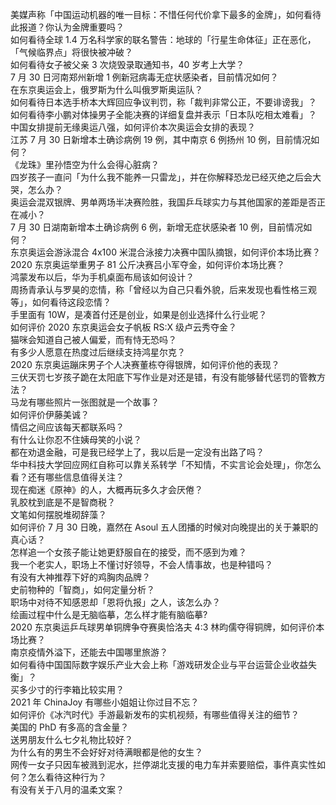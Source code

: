 美媒声称「中国运动机器的唯一目标：不惜任何代价拿下最多的金牌」，如何看待此报道？你认为金牌重要吗？  
如何看待全球 1.4 万名科学家的联名警告：地球的「行星生命体征」正在恶化，「气候临界点」将很快被冲破？  
如何看待女子被父亲 3 次烧毁录取通知书，40 岁考上大学？  
7 月 30 日河南郑州新增 1 例新冠病毒无症状感染者，目前情况如何？  
在东京奥运会上，俄罗斯为什么叫俄罗斯奥运队？  
如何看待日本选手桥本大辉回应争议判罚，称「裁判非常公正，不要诽谤我」？  
如何看待李小鹏对体操男子全能决赛的详细复盘并表示「日本队吃相太难看」？  
中国女排提前无缘奥运八强，如何评价本次奥运会女排的表现？  
江苏 7 月 30 日新增本土确诊病例 19 例，其中南京 6 例扬州 10 例，目前情况如何？  
《龙珠》里孙悟空为什么会得心脏病？  
四岁孩子一直问「为什么我不能养一只雷龙」，并在你解释恐龙已经灭绝之后会大哭，怎么办？  
奥运会混双银牌、男单两场半决赛险胜，我国乒乓球实力与其他国家的差距是否正在减小？  
7 月 30 日湖南新增本土确诊病例 6 例，新增无症状感染者 10 例，目前情况如何？  
东京奥运会游泳混合 4x100 米混合泳接力决赛中国队摘银，如何评价本场比赛？  
2020 东京奥运举重男子 81 公斤决赛吕小军夺金，如何评价本场比赛？  
鸿蒙发布以后，华为手机桌面布局该如何设计？  
周扬青承认与罗昊的恋情，称「曾经以为自己只看外貌，后来发现也看性格三观等」，如何看待这段恋情？  
手里面有 10W，是凑首付还是创业，如果是创业选择什么行业呢？  
如何评价 2020 东京奥运会女子帆板 RS:X 级卢云秀夺金？  
猫咪会知道自己被人偏爱，而有恃无恐吗？  
有多少人愿意在热度过后继续支持鸿星尔克？  
2020 东京奥运蹦床男子个人决赛董栋夺得银牌，如何评价他的表现？  
三伏天罚七岁孩子跪在太阳底下写作业是对还是错，有没有能够替代惩罚的管教方法？  
马龙有哪些照片一张图就是一个故事？  
如何评价伊藤美诚？  
情侣之间应该每天都联系吗？  
有什么让你忍不住姨母笑的小说？  
都在劝退金融，可是我已经学上了，我以后是一定没有出路了吗？  
华中科技大学回应网红自称可以靠关系转学「不知情，不实言论会处理」，你怎么看？还有哪些信息值得关注？  
现在痴迷《原神》的人，大概再玩多久才会厌倦？  
乳胶枕到底是不是智商税？  
文笔如何摆脱堆砌辞藻？  
如何评价 7 月 30 日晚，嘉然在 Asoul 五人团播的时候对向晚提出的关于兼职的真心话？  
怎样追一个女孩子能让她更舒服自在的接受，而不感到为难？  
我一个老实人，职场上不懂讨好领导，不会人情事故，也是种错吗？  
有没有大神推荐下好的鸡胸肉品牌？  
史前物种的「智商」，如何定量分析？  
职场中对待不知感恩却「恩将仇报」之人，该怎么办？  
绘画过程中什么是无脑临摹，怎么样才能有脑临摹?  
2020 东京奥运乒乓球男单铜牌争夺赛奥恰洛夫 4:3 林昀儒夺得铜牌，如何评价本场比赛？  
南京疫情外溢下，还能去中国哪里旅游？  
如何看待中国国际数字娱乐产业大会上称「游戏研发企业与平台运营企业收益失衡」？  
买多少寸的行李箱比较实用？  
2021 年 ChinaJoy 有哪些小姐姐让你过目不忘？  
如何评价《冰汽时代》手游最新发布的实机视频，有哪些值得关注的细节？  
美国的 PhD 有多高的含金量？  
送男朋友什么七夕礼物比较好？  
为什么有的男生不会好好对待满眼都是他的女生？  
网传一女子只因车被溅到泥水，拦停湖北支援的电力车并索要赔偿，事件真实性如何？怎么看待这种行为？  
有没有关于八月的温柔文案？  
